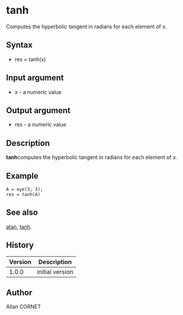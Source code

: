 

# tanh

Computes the hyperbolic tangent in radians for each element of x.

## Syntax

- res = tanh(x)

## Input argument

 - x - a numeric value

## Output argument

 - res - a numeric value

## Description

<b>tanh</b>computes the hyperbolic tangent in radians for each element of x.

## Example

```Nelson
A = eye(3, 3);
res = tanh(A)
```

## See also

[atan](atan.md), [tanh](atan.md).
## History

|Version|Description|
|------|------|
|1.0.0|initial version|


## Author

Allan CORNET



